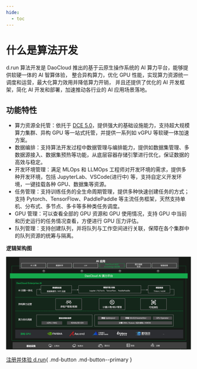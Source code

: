 ```yaml
---
hide:
  - toc
---
```


# 什么是算法开发

d.run 算法开发是 DaoCloud 推出的基于云原生操作系统的 AI 算力平台，能够提供软硬一体的 AI 智算体验，
整合异构算力，优化 GPU 性能，实现算力资源统一调度和运营，最大化算力效用并降低算力开销，
并且还提供了优化的 AI 开发框架，简化 AI 开发和部署，加速推动各行业的 AI 应用场景落地。

## 功能特性

- 算力资源全托管：依托于 [DCE 5.0](https://docs.daocloud.io/)，提供强大的基础设施能力，支持超大规模算力集群、异构 GPU 等一站式托管，并提供一系列如 vGPU 等软硬一体加速方案。
- 数据编排：支持算法开发过程中数据管理与编排能力，提供如数据集管理、多数据源接入、数据集预热等功能，从底层容器存储引擎进行优化，保证数据的高效与稳定。
- 开发环境管理：满足 MLOps 和 LLMOps 工程师对开发环境的需求，提供多种开发环境，包括 JupyterLab、VSCode(进行中) 等，支持自定义开发环境，一键挂载各种 GPU、数据集等资源。
- 任务管理：支持训练任务的全生命周期管理，提供多种快速创建任务的方式；支持 Pytorch、TensorFlow、PaddlePaddle 等主流任务框架，天然支持单机、分布式、多节点、多卡等多种类任务调度。
- GPU 管理：可以查看全部的 GPU 资源和 GPU 使用情况，支持 GPU 中当前和历史运行的任务情况查看，方便进行 GPU 压力评估。
- 队列管理：支持创建队列，并将队列与工作空间进行关联，保障在各个集群中的队列资源的统筹与隔离。

**逻辑架构图**

![架构图](./images/archi.png)

[注册并体验 d.run](https://console.d.run/){ .md-button .md-button--primary }
